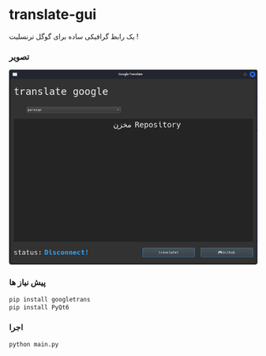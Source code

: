 # translate-gui
 یک رابط گرافیکی ساده برای گوگل ترنسلیت !


### تصویر
![screenshot](2023-10-08_15-00.png)


### پیش نیاز ها 
```
pip install googletrans
pip install PyQt6
```

### اجرا 
```
python main.py
```
